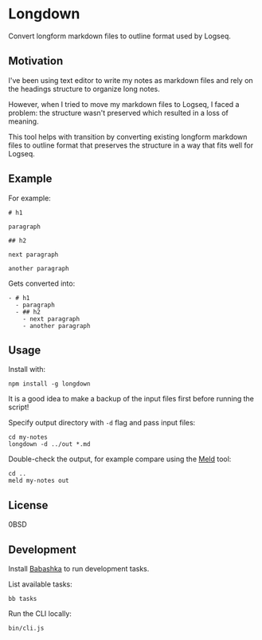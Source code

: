 # Longdown

Convert longform markdown files to outline format used by Logseq.

## Motivation

I've been using text editor to write my notes as markdown files and rely on the headings structure to organize long notes.

However, when I tried to move my markdown files to Logseq, I faced a problem: the structure wasn't preserved which resulted in a loss of meaning.

This tool helps with transition by converting existing longform markdown files to outline format that preserves the structure in a way that fits well for Logseq.

## Example

For example:
```
# h1

paragraph

## h2

next paragraph

another paragraph
```

Gets converted into:
```
- # h1
  - paragraph
  - ## h2
    - next paragraph
    - another paragraph
```


## Usage

Install with:

```
npm install -g longdown
```

It is a good idea to make a backup of the input files first before running the script!

Specify output directory with `-d` flag and pass input files:

```
cd my-notes
longdown -d ../out *.md
```

Double-check the output, for example compare using the [Meld](https://meldmerge.org/) tool:
```
cd ..
meld my-notes out
```

## License

0BSD

## Development

Install [Babashka](https://babashka.org/) to run development tasks.

List available tasks:
```
bb tasks
```

Run the CLI locally:
```
bin/cli.js
```
